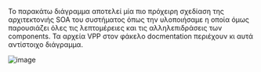 Το παρακάτω διάγραμμα αποτελεί μία πιο πρόχειρη σχεδίαση της αρχιτεκτονιής SOA του συστήματος όπως την υλοποιήσαμε η οποία όμως παρουσιάζει όλες τις λεπτομέρειες και τις αλληλεπιδράσεις των components. Τα αρχεία VPP στον φάκελο docmentation περιέχουν κι αυτά αντίστοιχο διάγραμμα.<br>

![image](https://user-images.githubusercontent.com/63153771/127073526-42b39c19-40f3-4bf8-81e7-a2a57c005ccd.png)

